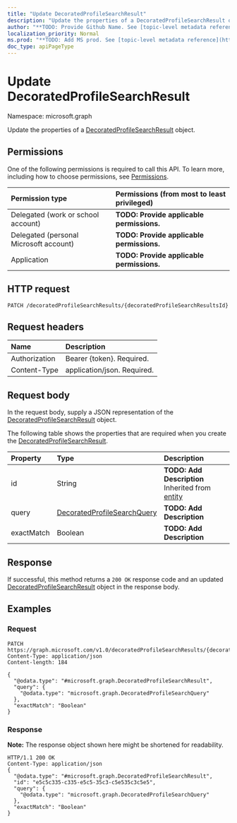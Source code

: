 ```yaml
---
title: "Update DecoratedProfileSearchResult"
description: "Update the properties of a DecoratedProfileSearchResult object."
author: "**TODO: Provide Github Name. See [topic-level metadata reference](https://msgo.azurewebsites.net/add/document/guidelines/metadata.html#topic-level-metadata)**"
localization_priority: Normal
ms.prod: "**TODO: Add MS prod. See [topic-level metadata reference](https://msgo.azurewebsites.net/add/document/guidelines/metadata.html#topic-level-metadata)**"
doc_type: apiPageType
---
```


# Update DecoratedProfileSearchResult

Namespace: microsoft.graph

Update the properties of a [DecoratedProfileSearchResult](../resources/decoratedprofilesearchresult.md) object.

## Permissions
One of the following permissions is required to call this API. To learn more, including how to choose permissions, see [Permissions](/concepts/permissions-reference.md).

|Permission type|Permissions (from most to least privileged)|
|:---|:---|
|Delegated (work or school account)|**TODO: Provide applicable permissions.**|
|Delegated (personal Microsoft account)|**TODO: Provide applicable permissions.**|
|Application|**TODO: Provide applicable permissions.**|

## HTTP request

<!-- {
  "blockType": "ignored"
}
-->
``` http
PATCH /decoratedProfileSearchResults/{decoratedProfileSearchResultsId}
```

## Request headers
|Name|Description|
|:---|:---|
|Authorization|Bearer {token}. Required.|
|Content-Type|application/json. Required.|

## Request body
In the request body, supply a JSON representation of the [DecoratedProfileSearchResult](../resources/decoratedprofilesearchresult.md) object.

The following table shows the properties that are required when you create the [DecoratedProfileSearchResult](../resources/decoratedprofilesearchresult.md).

|Property|Type|Description|
|:---|:---|:---|
|id|String|**TODO: Add Description** Inherited from [entity](../resources/entity.md)|
|query|[DecoratedProfileSearchQuery](../resources/decoratedprofilesearchquery.md)|**TODO: Add Description**|
|exactMatch|Boolean|**TODO: Add Description**|



## Response

If successful, this method returns a `200 OK` response code and an updated [DecoratedProfileSearchResult](../resources/decoratedprofilesearchresult.md) object in the response body.

## Examples

### Request
<!-- {
  "blockType": "request",
  "name": "update_decoratedprofilesearchresult"
}
-->
``` http
PATCH https://graph.microsoft.com/v1.0/decoratedProfileSearchResults/{decoratedProfileSearchResultsId}
Content-Type: application/json
Content-length: 184

{
  "@odata.type": "#microsoft.graph.DecoratedProfileSearchResult",
  "query": {
    "@odata.type": "microsoft.graph.DecoratedProfileSearchQuery"
  },
  "exactMatch": "Boolean"
}
```


### Response
**Note:** The response object shown here might be shortened for readability.
<!-- {
  "blockType": "response",
  "truncated": true
}
-->
``` http
HTTP/1.1 200 OK
Content-Type: application/json
{
  "@odata.type": "#microsoft.graph.DecoratedProfileSearchResult",
  "id": "e5c5c335-c335-e5c5-35c3-c5e535c3c5e5",
  "query": {
    "@odata.type": "microsoft.graph.DecoratedProfileSearchQuery"
  },
  "exactMatch": "Boolean"
}
```

